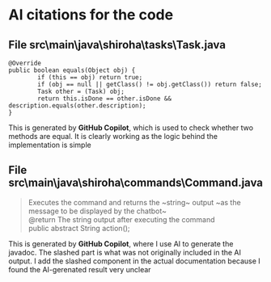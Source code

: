 
# AI citations for the code 

## File src\main\java\shiroha\tasks\Task.java
```
@Override
public boolean equals(Object obj) {
        if (this == obj) return true;
        if (obj == null || getClass() != obj.getClass()) return false;
        Task other = (Task) obj;
        return this.isDone == other.isDone && description.equals(other.description);
}    
```
This is generated by **GitHub Copilot**, which is used to check whether two methods are equal.
It is clearly working as the logic behind the implementation is simple

## File src\main\java\shiroha\commands\Command.java

> Executes the command and returns the ~string~ output ~as the message to be displayed by the chatbot~\
> @return The string output after executing the command\
> public abstract String action();

This is generated by **GitHub Copilot**, where I use AI to generate the javadoc.
The slashed part is what was not originally included in the AI output.
I add the slashed component in the actual documentation because I found the AI-gerenated result very unclear

